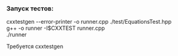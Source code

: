 ### Запуск тестов:

cxxtestgen --error-printer -o runner.cpp ./test/EquationsTest.hpp  
g++ -o runner -I$CXXTEST runner.cpp  
./runner  

Требуется cxxtestgen
